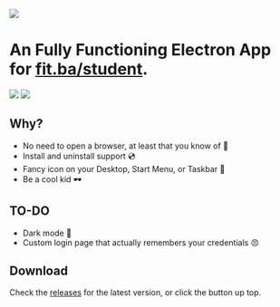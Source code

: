 <img src="https://i.imgur.com/iz2xow6.png" style="display: flex; justify-content: center; align-items: center;"></img>

# An Fully Functioning Electron App for [fit.ba/student](https://fit.ba/student).

<a href="https://discord.gg/vZRrpBXFNT"><img src="https://img.shields.io/discord/787773373748740128?label=Discord%20Server&style=for-the-badge"></img></a>
<a href="https://github.com/omznc/FIT-Desktop/releases/latest"><img src="https://img.shields.io/github/v/release/omznc/FIT-Desktop?style=for-the-badge"></img></a><br>


## Why?

 * No need to open a browser, at least that you know of 🤫 
 * Install and uninstall support 💿 
 * Fancy icon on your Desktop, Start Menu, or Taskbar 🌟 
 * Be a cool kid 🕶 
 
## TO-DO

 * Dark mode 🌙 
 * Custom login page that actually remembers your credentials 😠 


## Download

Check the [releases](https://github.com/omznc/FIT-Desktop/releases) for the latest version, or click the button up top.
